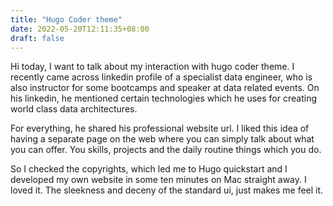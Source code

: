 ```yaml
---
title: "Hugo Coder theme"
date: 2022-05-20T12:11:35+08:00
draft: false
---
```


Hi today, I want to talk about my interaction with hugo coder theme. I recently came across linkedin profile of a specialist data engineer, who is also instructor for some bootcamps and speaker at data related events. On his linkedin, he mentioned certain technologies which he uses for creating world class data architectures. 

For everything, he shared his professional website url. I liked this idea of having a separate page on the web where you can simply talk about what you can offer. You skills, projects and the daily routine things which you do. 

So I checked the copyrights, which led me to Hugo quickstart and I developed my own website in some ten minutes on Mac straight away. I loved it. The sleekness and deceny of the standard ui, just makes me feel it.